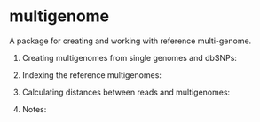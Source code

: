 multigenome
===========

A package for creating and working with reference multi-genome.

1. Creating multigenomes from single genomes and dbSNPs:

2. Indexing the reference multigenomes:

3. Calculating distances between reads and multigenomes:

4. Notes: